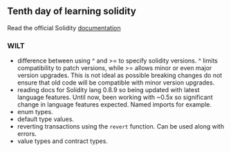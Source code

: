 ## Tenth day of learning solidity

Read the official Solidity [documentation](https://docs.soliditylang.org/en/v0.8.9/)

### WILT

- difference between using ^ and >= to specify solidity versions. ^ limits compatibility to patch versions, while >= allows minor or even major version upgrades. This is not ideal as possible breaking changes do not ensure that old code will be compatible with minor version upgrades.
- reading docs for Solidity lang 0.8.9 so being updated with latest language features. Until now, been working with ~0.5x so significant change in language features expected. Named imports for example.
- enum types.
- default type values.
- reverting transactions using the `revert` function. Can be used along with errors.
- value types and contract types.
